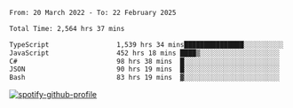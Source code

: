 <!--START_SECTION:waka-->

```txt
From: 20 March 2022 - To: 22 February 2025

Total Time: 2,564 hrs 37 mins

TypeScript                 1,539 hrs 34 mins███████████████░░░░░░░░░░   60.03 %
JavaScript                 452 hrs 18 mins ████▒░░░░░░░░░░░░░░░░░░░░   17.64 %
C#                         98 hrs 38 mins  █░░░░░░░░░░░░░░░░░░░░░░░░   03.85 %
JSON                       90 hrs 19 mins  █░░░░░░░░░░░░░░░░░░░░░░░░   03.52 %
Bash                       83 hrs 19 mins  ▓░░░░░░░░░░░░░░░░░░░░░░░░   03.25 %
```

<!--END_SECTION:waka-->
[![spotify-github-profile](https://spotify-github-profile.vercel.app/api/view?uid=c00zprrvy9xiloa9qnco3hmng&cover_image=true&theme=novatorem&show_offline=false&background_color=121212&bar_color=53b14f&bar_color_cover=false)](https://spotify-github-profile.vercel.app/api/view?uid=c00zprrvy9xiloa9qnco3hmng&redirect=true)



